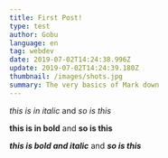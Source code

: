 ```yaml
---
title: First Post!
type: test
author: Gobu
language: en
tag: webdev
date: 2019-07-02T14:24:38.996Z
update: 2019-07-02T14:24:39.180Z
thumbnail: /images/shots.jpg
summary: The very basics of Mark down
---
```


_this is in italic_ and _so is this_

**this is in bold** and **so is this**

**_this is bold and italic_** and **_so is this_**
